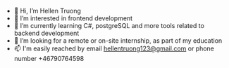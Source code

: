 - 👋 Hi, I’m Hellen Truong
- 👀 I’m interested in frontend development
- 🌱 I’m currently learning C#, postgreSQL and more tools related to backend development
- 💞️ I’m looking for a remote or on-site internship, as part of my education
- 📫 I'm easily reached by email hellentruong123@gmail.com or phone number +46790764598

<!---
hellentruongg/hellentruongg is a ✨ special ✨ repository because its `README.md` (this file) appears on your GitHub profile.
You can click the Preview link to take a look at your changes.
--->
